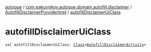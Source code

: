 [autoque](../../index.md) / [com.eakurnikov.autoque.domain.autofill.disclaimer](../index.md) / [AutofillDisclaimerProviderImpl](index.md) / [autofillDisclaimerUiClass](./autofill-disclaimer-ui-class.md)

# autofillDisclaimerUiClass

`val autofillDisclaimerUiClass: `[`Class`](https://developer.android.com/reference/java/lang/Class.html)`<`[`AutofillDisclaimerActivity`](../../com.eakurnikov.autoque.view.autofill/-autofill-disclaimer-activity/index.md)`>`